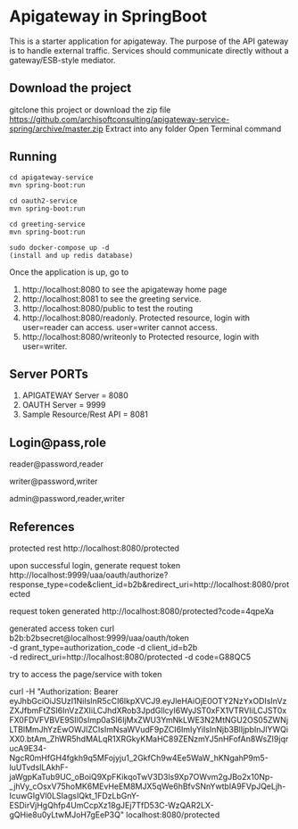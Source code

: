 # Apigateway in SpringBoot

This is a starter application for apigateway. The purpose of the API gateway is to handle external traffic.
Services should communicate directly without a gateway/ESB-style mediator.

## Download the project
gitclone this project or download the zip file https://github.com/archisoftconsulting/apigateway-service-spring/archive/master.zip
Extract into any folder
Open Terminal command


## Running

```
cd apigateway-service
mvn spring-boot:run

cd oauth2-service
mvn spring-boot:run

cd greeting-service
mvn spring-boot:run

sudo docker-compose up -d
(install and up redis database)
```

Once the application is up, go to 


1. http://localhost:8080 to see the apigateway home page
2. http://localhost:8081 to see the greeting service.
3. http://localhost:8080/public to test the routing
4. http://localhost:8080/readonly. Protected resource, login with user=reader can access. user=writer cannot access.
5. http://localhost:8080/writeonly to Protected resource, login with user=writer.

## Server PORTs
1. APIGATEWAY Server = 8080
2. OAUTH Server = 9999
3. Sample Resource/Rest API = 8081

## Login@pass,role


reader@password,reader

writer@password,writer

admin@password,reader,writer


## References

protected rest
http://localhost:8080/protected

upon successful login, generate request token
http://localhost:9999/uaa/oauth/authorize?response_type=code&client_id=b2b&redirect_uri=http://localhost:8080/protected

request token generated
http://localhost:8080/protected?code=4qpeXa

generated access token
curl b2b:b2bsecret@localhost:9999/uaa/oauth/token  \
-d grant_type=authorization_code -d client_id=b2b     \
-d redirect_uri=http://localhost:8080/protected -d code=G88QC5

try to access the page/service with token

curl -H "Authorization: Bearer eyJhbGciOiJSUzI1NiIsInR5cCI6IkpXVCJ9.eyJleHAiOjE0OTY2NzYxODIsInVzZXJfbmFtZSI6InVzZXIiLCJhdXRob3JpdGllcyI6WyJST0xFX1VTRVIiLCJST0xFX0FDVFVBVE9SIl0sImp0aSI6IjMxZWU3YmNkLWE3N2MtNGU2OS05ZWNjLTBlMmJhYzEwOWJlZCIsImNsaWVudF9pZCI6ImIyYiIsInNjb3BlIjpbInJlYWQiXX0.btAm_ZhWR5hdMALqR1XRGkyKMaHC89ZENzmYJ5nHFofAn8WsZI9jqrucA9E34-NgcR0mHfGH4fgkh9q5MFojyju1_2GkfCh9w4Ee5WaW_hKNgahP9m5-luUTvdsILAkhF-jaWgpKaTub9UC_oBoiQ9XpFKikqoTwV3D3ls9Xp7OWvm2gJBo2x10Np-_jhVy_cOsxV75hoMK6MEvHeEM8MJX5qWe6hBfvSNnYwtbIA9FVpJQeLjh-IcuwGIgVl0LSIagsIQkt_1FDzLbGnY-ESDirVjHgQhfp4UmCcpXz18gJEj7TfD53C-WzQAR2LX-gQHie8u0yLtwMJoH7gEeP3Q" localhost:8080/protected

